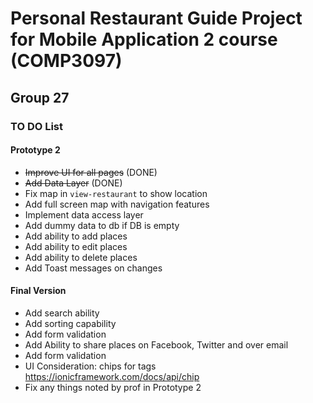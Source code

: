 # Personal Restaurant Guide Project for Mobile Application 2 course (COMP3097)

## Group 27

### TO DO List

#### Prototype 2

- ~~Improve UI for all pages~~ (DONE)
- ~~Add Data Layer~~ (DONE)
- Fix map in `view-restaurant` to show location
- Add full screen map with navigation features
- Implement data access layer
- Add dummy data to db if DB is empty
- Add ability to add places
- Add ability to edit places
- Add ability to delete places
- Add Toast messages on changes

#### Final Version

- Add search ability
- Add sorting capability
- Add form validation
- Add Ability to share places on Facebook, Twitter and over email
- Add form validation
- UI Consideration: chips for tags https://ionicframework.com/docs/api/chip
- Fix any things noted by prof in Prototype 2

